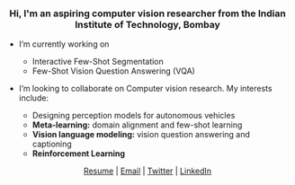 <h3 align="center">Hi, I'm an aspiring computer vision researcher from the <bold>Indian Institute of Technology, Bombay</bold></h3>


- I’m currently working on
  - Interactive Few-Shot Segmentation
  - Few-Shot Vision Question Answering (VQA)

- I’m looking to collaborate on Computer vision research. My interests include:
  - Designing perception models for autonomous vehicles
  - **Meta-learning:** domain alignment and few-shot learning
  - **Vision language modeling:** vision question answering and captioning
  - **Reinforcement Learning**

<p align="center">
  <a href="https://drive.google.com/file/d/13dTQhpBNhQmCAbZiGsedtsIxDDGzdGlU/view?usp=drive_link" target="blank">Resume</a> |
  <a href="mailto:tanmay4269@gmail.com" target="blank">Email</a> |
  <a href="https://twitter.com/tanmay4269" target="blank">Twitter</a> |
  <a href="https://linkedin.com/in/tanmay-gejapati-51546326b" target="blank">LinkedIn</a>
</p>
